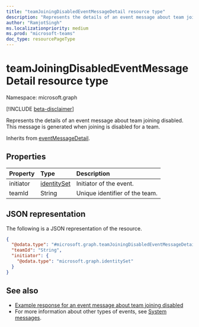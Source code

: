 ```yaml
---
title: "teamJoiningDisabledEventMessageDetail resource type"
description: "Represents the details of an event message about team joining disabled."
author: "RamjotSingh"
ms.localizationpriority: medium
ms.prod: "microsoft-teams"
doc_type: resourcePageType
---
```


# teamJoiningDisabledEventMessageDetail resource type

Namespace: microsoft.graph

[!INCLUDE [beta-disclaimer](../../includes/beta-disclaimer.md)]

Represents the details of an event message about team joining disabled.
This message is generated when joining is disabled for a team.


Inherits from [eventMessageDetail](../resources/eventmessagedetail.md).

## Properties
|Property|Type|Description|
|:---|:---|:---|
|initiator|[identitySet](../resources/identityset.md)|Initiator of the event.|
|teamId|String|Unique identifier of the team.|
## JSON representation
The following is a JSON representation of the resource.
<!-- {
  "blockType": "resource",
  "@odata.type": "microsoft.graph.teamJoiningDisabledEventMessageDetail",
  "baseType": "microsoft.graph.eventMessageDetail"
}
-->
``` json
{
  "@odata.type": "#microsoft.graph.teamJoiningDisabledEventMessageDetail",
  "teamId": "String",
  "initiator": {
    "@odata.type": "microsoft.graph.identitySet"
  }
}
```


## See also
- [Example response for an event message about team joining disabled](/graph/system-messages/#team-joining-disabled)
- For more information about other types of events, see [System messages](/graph/system-messages).
